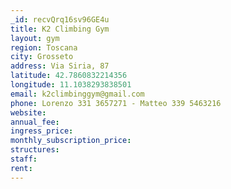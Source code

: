 ```yaml
---
_id: recvQrq16sv96GE4u
title: K2 Climbing Gym
layout: gym
region: Toscana
city: Grosseto
address: Via Siria, 87
latitude: 42.7860832214356
longitude: 11.1038293838501
email: k2climbinggym@gmail.com
phone: Lorenzo 331 3657271 - Matteo 339 5463216
website: 
annual_fee: 
ingress_price: 
monthly_subscription_price: 
structures: 
staff: 
rent: 
---
```


